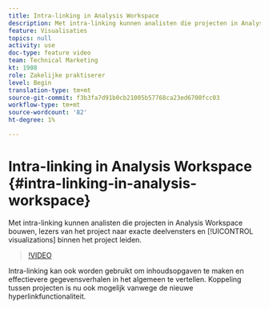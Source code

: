 ```yaml
---
title: Intra-linking in Analysis Workspace
description: Met intra-linking kunnen analisten die projecten in Analysis Workspace bouwen, lezers van het project naar exacte deelvensters en visualisaties binnen het project leiden.
feature: Visualisaties
topics: null
activity: use
doc-type: feature video
team: Technical Marketing
kt: 1908
role: Zakelijke praktiserer
level: Begin
translation-type: tm+mt
source-git-commit: f3b3fa7d91b0cb21005b57768ca23ed6700fcc03
workflow-type: tm+mt
source-wordcount: '82'
ht-degree: 1%

---
```



# Intra-linking in Analysis Workspace {#intra-linking-in-analysis-workspace}

Met intra-linking kunnen analisten die projecten in Analysis Workspace bouwen, lezers van het project naar exacte deelvensters en [!UICONTROL visualizations] binnen het project leiden.

>[!VIDEO](https://video.tv.adobe.com/v/23724/?quality=12)

Intra-linking kan ook worden gebruikt om inhoudsopgaven te maken en effectievere gegevensverhalen in het algemeen te vertellen. Koppeling tussen projecten is nu ook mogelijk vanwege de nieuwe hyperlinkfunctionaliteit.
